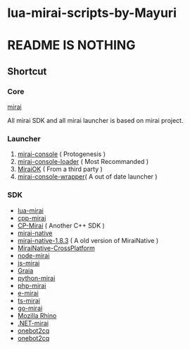 lua-mirai-scripts-by-Mayuri
==

# README IS NOTHING

## Shortcut 

### Core
[mirai](https://github.com/mamoe/mirai)

All mirai SDK and all mirai launcher is based on mirai project.

### Launcher

1. [mirai-console](https://github.com/mamoe/mirai-console)&nbsp;(&nbsp;Protogenesis&nbsp;)
2. [mirai-console-loader](https://github.com/iTXTech/mirai-console-loader)&nbsp;(&nbsp;Most&nbsp;Recommanded&nbsp;)
3. [MiraiOK](https://github.com/LXY1226/MiraiOK)&nbsp;(&nbsp;From&nbsp;a&nbsp;third&nbsp;party&nbsp;)
4. [mirai-console-wrapper](https://github.com/kenvix/mirai-console-wrapper/tree/master)(&nbsp;A&nbsp;out&nbsp;of&nbsp;date&nbsp;launcher&nbsp;)

### SDK

- [lua-mirai](https://github.com/only52607/lua-mirai)
- [cpp-mirai](https://github.com/cyanray/mirai-cpp)
- [CP-Mirai](https://github.com/Nambers/MiraiCP)&nbsp;(&nbsp;Another&nbsp;C++&nbsp;SDK&nbsp;)
- [mirai-native](https://github.com/iTXTech/mirai-native)
- [mirai-native-1.8.3](https://github.com/zhaodice/mirai-native)&nbsp;(&nbsp;A&nbsp;old&nbsp;version&nbsp;of&nbsp;MiraiNative&nbsp;)
- [MiraiNative-CrossPlatform](https://github.com/w4123/MiraiNative-CrossPlatform)
- [node-mirai](https://github.com/RedBeanN/node-mirai)
- [js-mirai](https://github.com/iTXTech/mirai-js)
- [Graia](https://github.com/GraiaProject/Application)
- [python-mirai](https://github.com/snamper/python-mirai)
- [php-mirai](https://github.com/KawaiiZapic/Mirai-PHP)
- [e-mirai](https://github.com/only52607/e-mirai)
- [ts-mirai](https://github.com/YunYouJun/mirai-ts)
- [go-mirai](https://github.com/Logiase/gomirai)
- [Mozilla Rhino](https://github.com/StageGuard/mirai-rhinojs-sdk)
- [.NET-mirai](https://github.com/huajitech/mirai-http-dotnet-sdk)
- [onebot2cq](https://github.com/Mrs4s/Onebot.Native)
- [onebot2cq](https://github.com/super1207/MiraiCQ)
